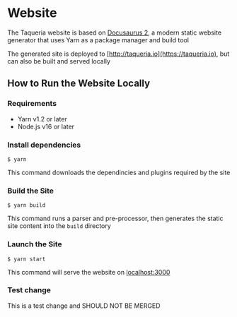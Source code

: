 # Website

The Taqueria website is based on [Docusaurus 2](https://docusaurus.io/), a modern static website generator that uses Yarn as a package manager and build tool

The generated site is deployed to [http://taqueria.io](https://taqueria.io), but can also be built and served locally

## How to Run the Website Locally

### Requirements
- Yarn v1.2 or later
- Node.js v16 or later

### Install dependencies
```shell
$ yarn
```
This command downloads the dependincies and plugins required by the site

### Build the Site
```shell
$ yarn build
```
This command runs a parser and pre-processor, then generates the static site content into the `build` directory

### Launch the Site
```shell
$ yarn start
```
This command will serve the website on [localhost:3000](http://localhost:3000)


### Test change
This is a test change and SHOULD NOT BE MERGED